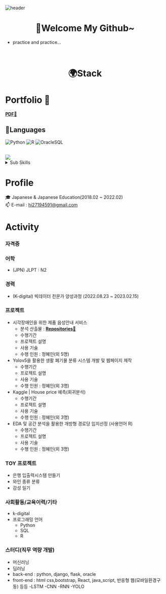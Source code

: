 ![header](https://capsule-render.vercel.app/api?type=waving&color=auto&weight=100%&height=200&section=header&text=Repiel😃😃&fontSize=50&animation=twinkling)

# <div align = 'center'>🎈Welcome My Github~</div>
- practice and practice...
<br>

# <div align = 'center'>🌍Stack</div>


# Portfolio 📰
 **[PDF📘](https://drive.google.com/file/d/1xTXLGQFHrSpJ2h-TSAC3kbYKlY40LMJB/view?usp=sharing)**


## 🌈Languages

![Python](https://img.shields.io/badge/-Python-3178C6?style=flat-square&logo=Python&logoColor=white)
![R](https://img.shields.io/badge/-R-A8B9CC?style=flat-square&logo=R&logoColor=black)
![OracleSQL](https://img.shields.io/badge/-Oracle-FD5750?style=flat-square&logo=Oracle&logoColor=white)


<!-- <details>
<summary>Sub Skills</summary>
<p></p>
</details> -->

<br>
<img src="https://img.shields.io/badge/Flask-000000?style=flat-square&logo=flask&logoColor=white">

<details>
<summary>Sub Skills</summary>
<p></p>
<img src="https://img.shields.io/badge/html5-E34F26?style=flat-square&logo=html5&logoColor=white">
<img src="https://img.shields.io/badge/css-1572B6?style=flat-square&logo=css3&logoColor=white">
<img src="https://img.shields.io/badge/django-092E20?style=flat-square&logo=django&logoColor=white">
<img src="https://img.shields.io/badge/bootstrap-7952B3?style=flat-square&logo=bootstrap&logoColor=white">
<img src="https://img.shields.io/badge/javascript-F7DF1E?style=flat-square&logo=javascript&logoColor=black">
<img src="https://img.shields.io/badge/react-%2320232a.svg?style=flat-square&logo=react&logoColor=%2361DAFB">
</details>

# Profile
🎓 Japanese & Japanese Education(2018.02 ~ 2022.02)
<br>
📫 E-mail : hi27194591@gmail.com
<br>


# Activity

### 자격증

<!-- - ADSP(Advanced Data Analytics Semi-Professional) -->

### 어학
- (JPN) JLPT : N2

### 경력

- (K-digital) 빅데이터 전문가 양성과정 (2022.08.23 ~ 2023.02.15)



### 프로젝트
- 시각장애인을 위한 제품 음성안내 서비스
    - 분석 산출물 : **[Repositories📘](https://github.com/Rudadak/FinalProject.git)** 
    - 수행기간
    - 프로젝트 설명
    - 사용 기술
    - 수행 인원 : 정혜인(외 5명)  
- Yolov5을 활용한 생활 폐기물 분류 시스템 개발 및 웹페이지 제작 
    - 수행기간
    - 프로젝트 설명
    - 사용 기술
    - 수행 인원 : 정혜인(외 3명)
- Kaggle | House price 예측(회귀분석)
    - 수행기간
    - 프로젝트 설명
    - 사용 기술
    - 수행 인원 : 정혜인(외 3명)
- EDA 및 공간 분석을 활용한 개방형 경로당 입지선정 (사용언어 R) 
    - 수행기간
    - 프로젝트 설명
    - 사용 기술 
    - 수행 인원 : 정혜인(외 3명)


### TOY 프로젝트
- 은행 입출력시스템 만들기
- 와인 종류 분류
- 감성 일기

### 사회활동/교육이력/기타
- k-digital 
- 프로그래밍 언어 
    - Python 
    - SQL
    - R

### 스터디(직무 역량 개발)
- 머신러닝
- 딥러닝
- back-end : python, django, flask, oracle
- front-end : html css,bootstrap, React, java_script, 반응형 웹(모바일환경구동) 등등
    -LSTM
    -CNN
    -RNN
    -YOLO
    
